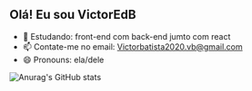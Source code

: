 ## Olá! Eu sou VictorEdB



- 🌱 Estudando: front-end com back-end jumto com react
- 📫 Contate-me no email: Victorbatista2020.vb@gmail.com
- 😄 Pronouns: ela/dele


![Anurag's GitHub stats](https://github-readme-stats.dracula.app/api?username=anuraghazra&show_icons=true&theme=radical)
